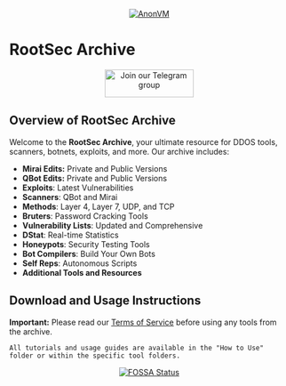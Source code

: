 <p align="center">
  <a href="https://anonvm.wtf/">
    <img src="https://i.imgur.com/WIuFSG6.gif" alt="AnonVM">
  </a>
</p>

# RootSec Archive

<p align="center">
  <a href="https://t.me/realsecgroup">
    <img width="160" height="50" src="https://i.imgur.com/N7AK7XY.png" alt="Join our Telegram group">
  </a>
</p>

## Overview of RootSec Archive

Welcome to the **RootSec Archive**, your ultimate resource for DDOS tools, scanners, botnets, exploits, and more. Our archive includes:

- **Mirai Edits:** Private and Public Versions
- **QBot Edits:** Private and Public Versions
- **Exploits**: Latest Vulnerabilities
- **Scanners**: QBot and Mirai
- **Methods**: Layer 4, Layer 7, UDP, and TCP
- **Bruters**: Password Cracking Tools
- **Vulnerability Lists**: Updated and Comprehensive
- **DStat**: Real-time Statistics
- **Honeypots**: Security Testing Tools
- **Bot Compilers**: Build Your Own Bots
- **Self Reps**: Autonomous Scripts
- **Additional Tools and Resources**

## Download and Usage Instructions

**Important:** Please read our [Terms of Service](https://github.com/R00tS3c/DDOS-RootSec/blob/master/ToS.md) before using any tools from the archive.

```
All tutorials and usage guides are available in the "How to Use" folder or within the specific tool folders.
```


<p align="center">
  <a href="https://app.fossa.io/projects/git%2Bgithub.com%2FR00tS3c%2FDDOS-RootSec?ref=badge_large">
    <img src="https://app.fossa.io/api/projects/git%2Bgithub.com%2FR00tS3c%2FDDOS-RootSec.svg?type=large" alt="FOSSA Status">
  </a>
</p>
